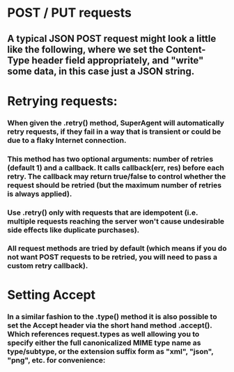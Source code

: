 # POST / PUT requests
## A typical JSON POST request might look a little like the following, where we set the Content-Type header field appropriately, and "write" some data, in this case just a JSON string.
# Retrying requests:
### When given the .retry() method, SuperAgent will automatically retry requests, if they fail in a way that is transient or could be due to a flaky Internet connection.

### This method has two optional arguments: number of retries (default 1) and a callback. It calls callback(err, res) before each retry. The callback may return true/false to control whether the request should be retried (but the maximum number of retries is always applied).

### Use .retry() only with requests that are idempotent (i.e. multiple requests reaching the server won't cause undesirable side effects like duplicate purchases).

### All request methods are tried by default (which means if you do not want POST requests to be retried, you will need to pass a custom retry callback).
 
# Setting Accept
### In a similar fashion to the .type() method it is also possible to set the Accept header via the short hand method .accept(). Which references request.types as well allowing you to specify either the full canonicalized MIME type name as type/subtype, or the extension suffix form as "xml", "json", "png", etc. for convenience: